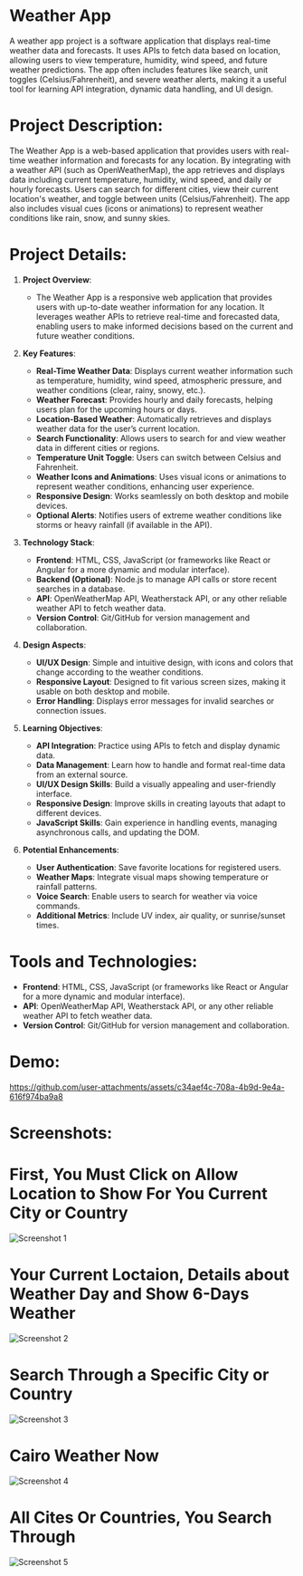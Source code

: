 # Weather App 
A weather app project is a software application that displays real-time weather data and forecasts. It uses APIs to fetch data based on location, allowing users to view temperature, humidity, wind speed, and future weather predictions. The app often includes features like search, unit toggles (Celsius/Fahrenheit), and severe weather alerts, making it a useful tool for learning API integration, dynamic data handling, and UI design.

# Project Description:
The Weather App is a web-based application that provides users with real-time weather information and forecasts for any location. By integrating with a weather API (such as OpenWeatherMap), the app retrieves and displays data including current temperature, humidity, wind speed, and daily or hourly forecasts. Users can search for different cities, view their current location's weather, and toggle between units (Celsius/Fahrenheit). The app also includes visual cues (icons or animations) to represent weather conditions like rain, snow, and sunny skies.

# Project Details:

1. **Project Overview**:
   - The Weather App is a responsive web application that provides users with up-to-date weather information for any location. It leverages weather APIs to retrieve real-time and forecasted data, enabling users to make informed decisions based on the current and future weather conditions.

2. **Key Features**:
   - **Real-Time Weather Data**: Displays current weather information such as temperature, humidity, wind speed, atmospheric pressure, and weather conditions (clear, rainy, snowy, etc.).
   - **Weather Forecast**: Provides hourly and daily forecasts, helping users plan for the upcoming hours or days.
   - **Location-Based Weather**: Automatically retrieves and displays weather data for the user’s current location.
   - **Search Functionality**: Allows users to search for and view weather data in different cities or regions.
   - **Temperature Unit Toggle**: Users can switch between Celsius and Fahrenheit.
   - **Weather Icons and Animations**: Uses visual icons or animations to represent weather conditions, enhancing user experience.
   - **Responsive Design**: Works seamlessly on both desktop and mobile devices.
   - **Optional Alerts**: Notifies users of extreme weather conditions like storms or heavy rainfall (if available in the API).

3. **Technology Stack**:
   - **Frontend**: HTML, CSS, JavaScript (or frameworks like React or Angular for a more dynamic and modular interface).
   - **Backend (Optional)**: Node.js to manage API calls or store recent searches in a database.
   - **API**: OpenWeatherMap API, Weatherstack API, or any other reliable weather API to fetch weather data.
   - **Version Control**: Git/GitHub for version management and collaboration.
   
4. **Design Aspects**:
   - **UI/UX Design**: Simple and intuitive design, with icons and colors that change according to the weather conditions.
   - **Responsive Layout**: Designed to fit various screen sizes, making it usable on both desktop and mobile.
   - **Error Handling**: Displays error messages for invalid searches or connection issues.

5. **Learning Objectives**:
   - **API Integration**: Practice using APIs to fetch and display dynamic data.
   - **Data Management**: Learn how to handle and format real-time data from an external source.
   - **UI/UX Design Skills**: Build a visually appealing and user-friendly interface.
   - **Responsive Design**: Improve skills in creating layouts that adapt to different devices.
   - **JavaScript Skills**: Gain experience in handling events, managing asynchronous calls, and updating the DOM.

6. **Potential Enhancements**:
   - **User Authentication**: Save favorite locations for registered users.
   - **Weather Maps**: Integrate visual maps showing temperature or rainfall patterns.
   - **Voice Search**: Enable users to search for weather via voice commands.
   - **Additional Metrics**: Include UV index, air quality, or sunrise/sunset times.

# Tools and Technologies:
- **Frontend**: HTML, CSS, JavaScript (or frameworks like React or Angular for a more dynamic and modular interface).
- **API**: OpenWeatherMap API, Weatherstack API, or any other reliable weather API to fetch weather data.
- **Version Control**: Git/GitHub for version management and collaboration.
  
# Demo:
https://github.com/user-attachments/assets/c34aef4c-708a-4b9d-9e4a-616f974ba9a8

# Screenshots:
# First, You Must Click on Allow Location to Show For You Current City or Country
![Screenshot 1](https://drive.google.com/uc?export=view&id=1LQDgK8I5o8Kldrk6tY9ZK5sF8Rnq_SMt)    
# Your Current Loctaion, Details about Weather Day and Show 6-Days Weather
![Screenshot 2](https://drive.google.com/uc?export=view&id=1XtNqX__jqdP1AgvJa3FBrxDnFUyPojZ0)
# Search Through a Specific City or Country
![Screenshot 3](https://drive.google.com/uc?export=view&id=1ZR2ECPygyNtkoIwKpY3wulzuqc8LkO35)
# Cairo Weather Now
![Screenshot 4](https://drive.google.com/uc?export=view&id=1LGYt-d7651-3PWqbi5uQ4meLcq0eZYom)
# All Cites Or Countries, You Search Through
![Screenshot 5](https://drive.google.com/uc?export=view&id=1Moy9hqcT9KUq7pDJq6sPC4iCQbZmnWEl)

